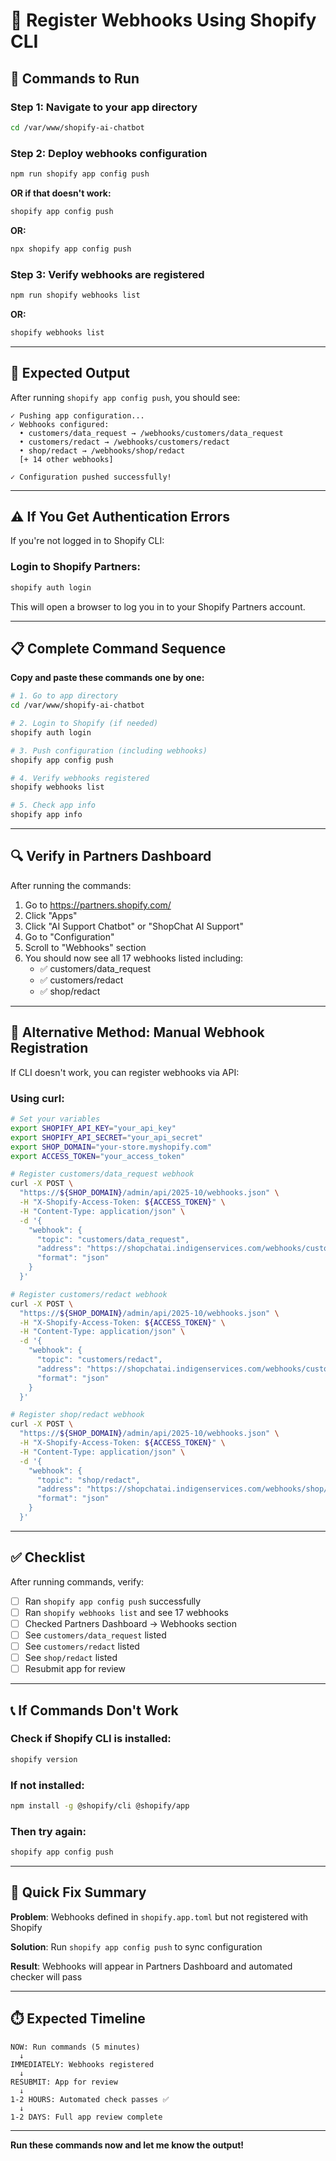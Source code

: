 # 🔧 Register Webhooks Using Shopify CLI

## 📝 Commands to Run

### Step 1: Navigate to your app directory

```bash
cd /var/www/shopify-ai-chatbot
```

### Step 2: Deploy webhooks configuration

```bash
npm run shopify app config push
```

**OR if that doesn't work:**

```bash
shopify app config push
```

**OR:**

```bash
npx shopify app config push
```

### Step 3: Verify webhooks are registered

```bash
npm run shopify webhooks list
```

**OR:**

```bash
shopify webhooks list
```

---

## 🎯 Expected Output

After running `shopify app config push`, you should see:

```
✓ Pushing app configuration...
✓ Webhooks configured:
  • customers/data_request → /webhooks/customers/data_request
  • customers/redact → /webhooks/customers/redact
  • shop/redact → /webhooks/shop/redact
  [+ 14 other webhooks]

✓ Configuration pushed successfully!
```

---

## ⚠️ If You Get Authentication Errors

If you're not logged in to Shopify CLI:

### Login to Shopify Partners:

```bash
shopify auth login
```

This will open a browser to log you in to your Shopify Partners account.

---

## 📋 Complete Command Sequence

**Copy and paste these commands one by one:**

```bash
# 1. Go to app directory
cd /var/www/shopify-ai-chatbot

# 2. Login to Shopify (if needed)
shopify auth login

# 3. Push configuration (including webhooks)
shopify app config push

# 4. Verify webhooks registered
shopify webhooks list

# 5. Check app info
shopify app info
```

---

## 🔍 Verify in Partners Dashboard

After running the commands:

1. Go to https://partners.shopify.com/
2. Click "Apps"
3. Click "AI Support Chatbot" or "ShopChat AI Support"
4. Go to "Configuration"
5. Scroll to "Webhooks" section
6. You should now see all 17 webhooks listed including:
   - ✅ customers/data_request
   - ✅ customers/redact  
   - ✅ shop/redact

---

## 🚀 Alternative Method: Manual Webhook Registration

If CLI doesn't work, you can register webhooks via API:

### Using curl:

```bash
# Set your variables
export SHOPIFY_API_KEY="your_api_key"
export SHOPIFY_API_SECRET="your_api_secret"
export SHOP_DOMAIN="your-store.myshopify.com"
export ACCESS_TOKEN="your_access_token"

# Register customers/data_request webhook
curl -X POST \
  "https://${SHOP_DOMAIN}/admin/api/2025-10/webhooks.json" \
  -H "X-Shopify-Access-Token: ${ACCESS_TOKEN}" \
  -H "Content-Type: application/json" \
  -d '{
    "webhook": {
      "topic": "customers/data_request",
      "address": "https://shopchatai.indigenservices.com/webhooks/customers/data_request",
      "format": "json"
    }
  }'

# Register customers/redact webhook
curl -X POST \
  "https://${SHOP_DOMAIN}/admin/api/2025-10/webhooks.json" \
  -H "X-Shopify-Access-Token: ${ACCESS_TOKEN}" \
  -H "Content-Type: application/json" \
  -d '{
    "webhook": {
      "topic": "customers/redact",
      "address": "https://shopchatai.indigenservices.com/webhooks/customers/redact",
      "format": "json"
    }
  }'

# Register shop/redact webhook
curl -X POST \
  "https://${SHOP_DOMAIN}/admin/api/2025-10/webhooks.json" \
  -H "X-Shopify-Access-Token: ${ACCESS_TOKEN}" \
  -H "Content-Type: application/json" \
  -d '{
    "webhook": {
      "topic": "shop/redact",
      "address": "https://shopchatai.indigenservices.com/webhooks/shop/redact",
      "format": "json"
    }
  }'
```

---

## ✅ Checklist

After running commands, verify:

- [ ] Ran `shopify app config push` successfully
- [ ] Ran `shopify webhooks list` and see 17 webhooks
- [ ] Checked Partners Dashboard → Webhooks section
- [ ] See `customers/data_request` listed
- [ ] See `customers/redact` listed
- [ ] See `shop/redact` listed
- [ ] Resubmit app for review

---

## 📞 If Commands Don't Work

### Check if Shopify CLI is installed:

```bash
shopify version
```

### If not installed:

```bash
npm install -g @shopify/cli @shopify/app
```

### Then try again:

```bash
shopify app config push
```

---

## 🎯 Quick Fix Summary

**Problem**: Webhooks defined in `shopify.app.toml` but not registered with Shopify

**Solution**: Run `shopify app config push` to sync configuration

**Result**: Webhooks will appear in Partners Dashboard and automated checker will pass

---

## ⏱️ Expected Timeline

```
NOW: Run commands (5 minutes)
  ↓
IMMEDIATELY: Webhooks registered
  ↓  
RESUBMIT: App for review
  ↓
1-2 HOURS: Automated check passes ✅
  ↓
1-2 DAYS: Full app review complete
```

---

**Run these commands now and let me know the output!**
